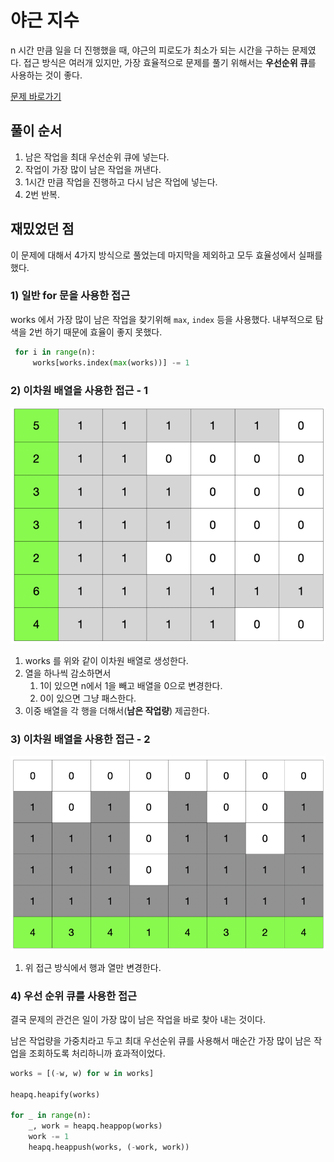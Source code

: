 # 야근 지수

n 시간 만큼 일을 더 진행했을 때, 야근의 피로도가 최소가 되는 시간을 구하는 문제였다. 접근 방식은 여러개 있지만, 가장 효율적으로 문제를 풀기 위해서는 **우선순위 큐**를 사용하는 것이 좋다.

[문제 바로가기](https://programmers.co.kr/learn/courses/30/lessons/12927)

## 풀이 순서

1. 남은 작업을 최대 우선순위 큐에 넣는다.
2. 작업이 가장 많이 남은 작업을 꺼낸다.
3. 1시간 만큼 작업을 진행하고 다시 남은 작업에 넣는다.
4. 2번 반복.

## 재밌었던 점

이 문제에 대해서 4가지 방식으로 풀었는데 마지막을 제외하고 모두 효율성에서 실패를 했다.

### 1) 일반 for 문을 사용한 접근

works 에서 가장 많이 남은 작업을 찾기위해 `max`, `index` 등을 사용했다. 내부적으로 탐색을 2번 하기 때문에 효율이 좋지 못했다. 

```python
 for i in range(n):
     works[works.index(max(works))] -= 1
```

### 2) 이차원 배열을 사용한 접근 - 1

![이차원 배열](img_1.png)

1. works 를 위와 같이 이차원 배열로 생성한다.
2. 열을 하나씩 감소하면서 
   1. 1이 있으면 n에서 1을 빼고 배열을 0으로 변경한다.
   2. 0이 있으면 그냥 패스한다.
3. 이중 배열을 각 행을 더해서(**남은 작업량**) 제곱한다.


### 3) 이차원 배열을 사용한 접근 - 2

![이차원 배열2](img.png)

1. 위 접근 방식에서 행과 열만 변경한다.


### 4) 우선 순위 큐를 사용한 접근

결국 문제의 관건은 일이 가장 많이 남은 작업을 바로 찾아 내는 것이다.

남은 작업량을 가중치라고 두고 최대 우선순위 큐를 사용해서 매순간 가장 많이 남은 작업을 조회하도록 처리하니까 효과적이었다.  

```python
works = [(-w, w) for w in works]

heapq.heapify(works)

for _ in range(n):
    _, work = heapq.heappop(works)
    work -= 1
    heapq.heappush(works, (-work, work))
```